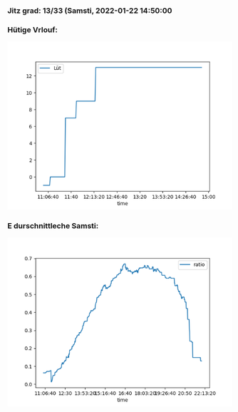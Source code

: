 ### Jitz grad: 13/33 (Samsti, 2022-01-22 14:50:00

### Hütige Vrlouf:
![Graph](Today.png)

### E durschnittleche Samsti:
![Graph](Samsti.png)